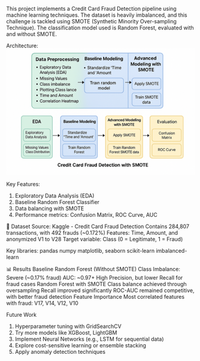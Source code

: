 This project implements a Credit Card Fraud Detection pipeline using machine learning techniques. The dataset is heavily imbalanced, and this challenge is tackled using SMOTE (Synthetic Minority Over-sampling Technique). The classification model used is Random Forest, evaluated with and without SMOTE.

Architecture:
![Architecture](creditcard.png)

Key Features:

1. Exploratory Data Analysis (EDA)
2. Baseline Random Forest Classifier
3. Data balancing with SMOTE
4. Performance metrics: Confusion Matrix, ROC Curve, AUC


📁 Dataset
Source: Kaggle - Credit Card Fraud Detection
Contains 284,807 transactions, with 492 frauds (~0.172%)
Features: Time, Amount, and anonymized V1 to V28
Target variable: Class (0 = Legitimate, 1 = Fraud)

Key libraries:
pandas
numpy
matplotlib, seaborn
scikit-learn
imbalanced-learn

📊 Results
Baseline Random Forest (Without SMOTE)
Class Imbalance: Severe (~0.17% fraud)
AUC: ~0.97+
High Precision, but lower Recall for fraud cases
Random Forest with SMOTE
Class balance achieved through oversampling
Recall improved significantly
ROC-AUC remained competitive, with better fraud detection
Feature Importance
Most correlated features with fraud:
V17, V14, V12, V10

Future Work
1. Hyperparameter tuning with GridSearchCV
2. Try more models like XGBoost, LightGBM
3. Implement Neural Networks (e.g., LSTM for sequential data)
4. Explore cost-sensitive learning or ensemble stacking
5. Apply anomaly detection techniques

